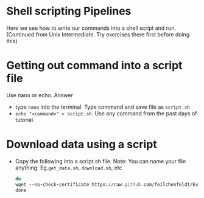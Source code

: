 # Shell scripting Pipelines
Here we see how to write our commands into a shell script and run.
(Continued from Unix Intermediate. Try exercises there first before doing this)

# Getting out command into a script file
 Use nano or echo.
  Answer
  - type `nano` into the terminal. Type command and save file as `script.sh`
  - `echo "<command>" > script.sh`. Use any command from the past days of tutorial.
 
# Download data using a script
 - Copy the following into a script.sh file. Note: You can name your file anything. Eg.`get_data.sh`, `download.sh`, etc
	```for i in {1..4};
	do
	wget --no-check-certificate https://raw.github.com/feilchenfeldt/Evolutionary_Genomics_Tutorial/main/Data/TelmatherinaPopgen/Telmatherina38.pass.snps.biallelic.Chr$i.1M.vcf.gz;
	done
	```
